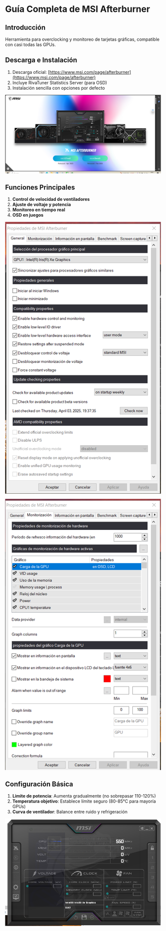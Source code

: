 # Guía Completa de MSI Afterburner

## Introducción
Herramienta para overclocking y monitoreo de tarjetas gráficas, compatible con casi todas las GPUs.



## Descarga e Instalación

1. Descarga oficial: [https://www.msi.com/page/afterburner](https://www.msi.com/page/afterburner)
2. Incluye RivaTuner Statistics Server (para OSD)
3. Instalación sencilla con opciones por defecto

![Proceso instalación](msi1.png)

## Funciones Principales

1. **Control de velocidad de ventiladores**
2. **Ajuste de voltaje y potencia**
3. **Monitoreo en tiempo real**
4. **OSD en juegos**

![Ajustes overclocking](MSI2.png)

![Ajustes overclocking](msi4.png)

## Configuración Básica

1. **Limite de potencia**: Aumenta gradualmente (no sobrepasar 110-120%)
2. **Temperatura objetivo**: Establece límite seguro (80-85°C para mayoría GPUs)
3. **Curva de ventilador**: Balance entre ruido y refrigeración

![Monitorización en juego](msi.png)
